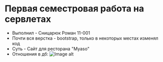 # Первая семестровая работа на сервлетах

* Выполнил - Сницарюк Роман 11-001
* Почти вся верстка - bootstrap, только в некоторых местах изменял код
* Суть - Сайт для ресторана "Myaso" 
* Отношения в дб:
![Image alt](https://github.com/Sixezr/first-semestrovka/raw/main/relations.png)
